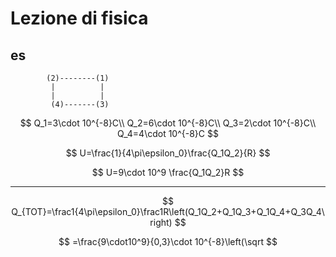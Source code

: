 # Lezione di fisica

## es

			(2)--------(1)
			 |          |
			 |          |
			 (4)-------(3)
$$
Q_1=3\cdot 10^{-8}C\\
Q_2=6\cdot 10^{-8}C\\
Q_3=2\cdot 10^{-8}C\\
Q_4=4\cdot 10^{-8}C
$$

$$
U=\frac{1}{4\pi\epsilon_0}\frac{Q_1Q_2}{R}
$$

$$
U=9\cdot 10^9 \frac{Q_1Q_2}R
$$


---

$$
Q_{TOT}=\frac1{4\pi\epsilon_0}\frac1R\left(Q_1Q_2+Q_1Q_3+Q_1Q_4+Q_3Q_4\right)
$$

$$
=\frac{9\cdot10^9}{0,3}\cdot 10^{-8}\left(\sqrt 
$$
<!--stackedit_data:
eyJoaXN0b3J5IjpbLTE3NDM2MTA1NTJdfQ==
-->